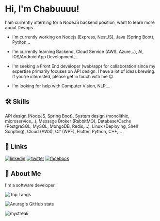 
# Hi, I'm Chabuuuu! 

I'am currently interning for a NodeJS backend position, want to learn more about Devops .

- I'm currently working on Nodejs (Express, NestJS), Java (Spring Boot), Python...

- I'm currently learning Backend, Cloud Service (AWS, Azure,..), AI, IOS/Android App Development,...

- I'm seeking a Front End developer (web/app) for collaboration since my expertise primarily focuses on API design. I have a lot of ideas brewing. If you're interested, please get in touch with me 😊

- I'm looking for help with Computer Vision, NLP,... 


## 🛠 Skills
API design (NodeJS, Spring Boot), System design (monolithic, microservice,..), Message Broker (RabbitMQ), Database/Cache (PostgreSQL, MySQL, MongoDB, Redis,...), Linux (Deploying, Shell Scripting), Cloud (AWS), C# (WPF), Flutter, Python, C++,...


## 🔗 Links
[![linkedin](https://img.shields.io/badge/linkedin-0A66C2?style=for-the-badge&logo=linkedin&logoColor=white)](https://www.linkedin.com/in/thinhhaphu33/) [![twitter](https://img.shields.io/badge/twitter-1DA1F2?style=for-the-badge&logo=twitter&logoColor=white)](https://twitter.com/ChaBu1182432 ) [![facebook](https://img.shields.io/badge/Facebook-1877F2?style=for-the-badge&logo=facebook&logoColor=white)](https://www.facebook.com/bu.chan0310)


## 🚀 About Me
I'm a software developer.

![Top Langs](https://github-readme-stats.vercel.app/api/top-langs/?username=chabuuuu&layout=compact&bg_color=21314f&text_color=ffffff)



![Anurag's GitHub stats](https://github-readme-stats.vercel.app/api?username=chabuuuu&show_icons=true&theme=prussian&bg_color=21314f&text_color=ffffff)   

<img src="https://github-readme-streak-stats.herokuapp.com/?user=chabuuuu&theme=prussian" alt="mystreak"/>

